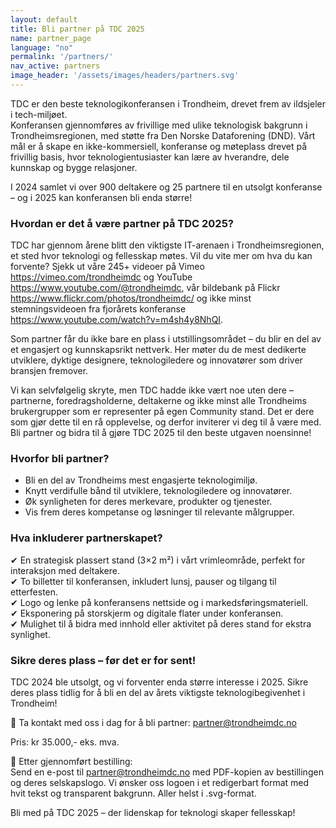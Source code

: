 ```yaml
---
layout: default
title: Bli partner på TDC 2025
name: partner_page
language: "no"
permalink: '/partners/'
nav_active: partners
image_header: '/assets/images/headers/partners.svg'
---
```


TDC er den beste teknologikonferansen i Trondheim, drevet frem av ildsjeler i tech-miljøet.  
Konferansen gjennomføres av frivillige med ulike teknologisk bakgrunn i Trondheimsregionen, med støtte fra Den Norske Dataforening (DND). Vårt mål er å skape en ikke-kommersiell, konferanse og møteplass drevet på frivillig basis, hvor teknologientusiaster kan lære av hverandre, dele kunnskap og bygge relasjoner.

I 2024 samlet vi over 900 deltakere og 25 partnere til en utsolgt konferanse – og i 2025 kan konferansen bli enda større!


### Hvordan er det å være partner på TDC 2025?

TDC har gjennom årene blitt den viktigste IT-arenaen i Trondheimsregionen, et sted hvor teknologi og fellesskap møtes. Vil du vite mer om hva du kan forvente? Sjekk ut våre 245+ videoer på Vimeo https://vimeo.com/trondheimdc og YouTube https://www.youtube.com/@trondheimdc, vår bildebank på Flickr https://www.flickr.com/photos/trondheimdc/ og ikke minst stemningsvideoen fra fjorårets konferanse https://www.youtube.com/watch?v=m4sh4y8NhQI.

Som partner får du ikke bare en plass i utstillingsområdet – du blir en del av et engasjert og kunnskapsrikt nettverk. Her møter du de mest dedikerte utviklere, dyktige designere, teknologiledere og innovatører som driver bransjen fremover.

Vi kan selvfølgelig skryte, men TDC hadde ikke vært noe uten dere – partnerne, foredragsholderne, deltakerne og ikke minst alle Trondheims brukergrupper som er representer på egen Community stand. Det er dere som gjør dette til en rå opplevelse, og derfor inviterer vi deg til å være med. Bli partner og bidra til å gjøre TDC 2025 til den beste utgaven noensinne!


### Hvorfor bli partner?

- Bli en del av Trondheims mest engasjerte teknologimiljø.
- Knytt verdifulle bånd til utviklere, teknologiledere og innovatører.
- Øk synligheten for deres merkevare, produkter og tjenester.
- Vis frem deres kompetanse og løsninger til relevante målgrupper.

### Hva inkluderer partnerskapet?

✔ En strategisk plassert stand (3×2 m²) i vårt vrimleområde, perfekt for interaksjon med deltakere.  
✔ To billetter til konferansen, inkludert lunsj, pauser og tilgang til etterfesten.  
✔ Logo og lenke på konferansens nettside og i markedsføringsmateriell.  
✔ Eksponering på storskjerm og digitale flater under konferansen.  
✔ Mulighet til å bidra med innhold eller aktivitet på deres stand for ekstra synlighet.


### Sikre deres plass – før det er for sent!

TDC 2024 ble utsolgt, og vi forventer enda større interesse i 2025. Sikre deres plass tidlig for å bli en del av årets viktigste teknologibegivenhet i Trondheim!

📩 Ta kontakt med oss i dag for å bli partner: partner@trondheimdc.no

Pris: kr 35.000,- eks. mva.

📌 Etter gjennomført bestilling:  
Send en e-post til partner@trondheimdc.no med PDF-kopien av bestillingen og deres selskapslogo. Vi ønsker oss logoen i et redigerbart format med hvit tekst og transparent bakgrunn. Aller helst i .svg-format.

Bli med på TDC 2025 – der lidenskap for teknologi skaper fellesskap!